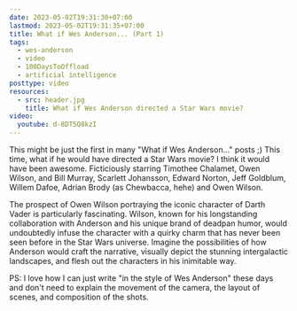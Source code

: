 ```yaml
---
date: 2023-05-02T19:31:30+07:00
lastmod: 2023-05-02T19:31:35+07:00
title: What if Wes Anderson... (Part 1)
tags:
  - wes-anderson
  - video
  - 100DaysToOffload
  - artificial intelligence
posttype: video
resources:
  - src: header.jpg
    title: What if Wes Anderson directed a Star Wars movie?
video:
  youtube: d-8DT5Q8kzI
---
```


This might be just the first in many "What if Wes Anderson..." posts ;) This time, what if he would have directed a Star Wars movie? I think it would have been awesome. Ficticiously starring Timothee Chalamet, Owen Wilson, and Bill Murray, Scarlett Johansson, Edward Norton, Jeff Goldblum, Willem Dafoe, Adrian Brody (as Chewbacca, hehe) and Owen Wilson.

The prospect of Owen Wilson portraying the iconic character of Darth Vader is particularly fascinating. Wilson, known for his longstanding collaboration with Anderson and his unique brand of deadpan humor, would undoubtedly infuse the character with a quirky charm that has never been seen before in the Star Wars universe. Imagine the possibilities of how Anderson would craft the narrative, visually depict the stunning intergalactic landscapes, and flesh out the characters in his inimitable way.

PS: I love how I can just write "in the style of Wes Anderson" these days and don't need to explain the movement of the camera, the layout of scenes, and composition of the shots.
